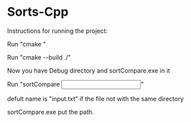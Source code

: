 # Sorts-Cpp
Instructions for running the project:

Run "cmake <project path>"

Run "cmake --build ‫.‬/"

Now you have Debug directory and sortCompare.exe in it

Run "sortCompare <input file name>" 

defult name is "input.txt" if the file not with the same directory 

sortCompare.exe put the path.
